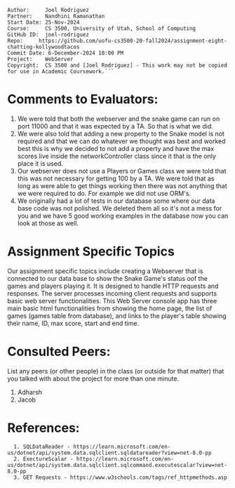 ﻿```
Author:     Joel Rodriguez
Partner:    Nandhini Ramanathan
Start Date: 25-Nov-2024
Course:     CS 3500, University of Utah, School of Computing
GitHub ID:  joel-rodriguez
Repo:     https://github.com/uofu-cs3500-20-fall2024/assignment-eight-chatting-kollywoodtacos
Commit Date: 6-December-2024 10:00 PM
Project:    WebServer
Copyright:  CS 3500 and [Joel Rodriguez] - This work may not be copied for use in Academic Coursework.```
```

# Comments to Evaluators:
1. We were told that both the webserver and the snake game can run on port 11000 and that it was expected by a TA. So that is what we did.
2. We were also told that adding a new property to the Snake model is not required and that we can do whatever we thought was best and worked best 
   this is why we decided to not add a property and have the max scores live inside the networkController class since it that is the only place it is used.
3. Our webserver does not use a Players or Games class we were told that this was not necessary for getting 100 by a TA. We were told that as long as were able to get things
   working then there was not anything that we were required to do. For example we did not use ORM's.
4. We originally had a lot of tests in our database some where our data base code was not polished. We deleted them all so it's not a mess for you and we have 5 good working examples in the database now
   you can look at those as well.

# Assignment Specific Topics
Our assignment specific topics include creating a Webserver that is connected to our data base to show the Snake Game's status oof the 
games and players playing it. It is designed to handle HTTP requests and responses. The server processes incoming client requests and 
supports basic web server functionalities. This Web Server console app has three main basic html functionalities from showing
the home page, the list of games (games table from database), and links to the player's table showing their name, ID, max score, start and 
end time.

# Consulted Peers:
List any peers (or other people) in the class (or outside for that matter) that you talked with about the project for more than one minute.

1. Adharsh
2. Jacob

# References:
      1. SQLDataReader - https://learn.microsoft.com/en-us/dotnet/api/system.data.sqlclient.sqldatareader?view=net-8.0-pp
      2. ExectureScalar - https://learn.microsoft.com/en-us/dotnet/api/system.data.sqlclient.sqlcommand.executescalar?view=net-8.0-pp
      3. GET Requests - https://www.w3schools.com/tags/ref_httpmethods.asp
